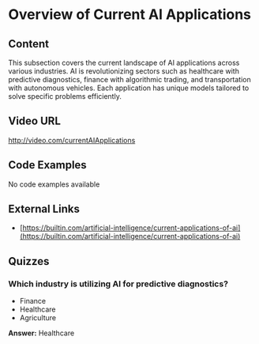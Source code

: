# Overview of Current AI Applications

## Content

This subsection covers the current landscape of AI applications across various industries. AI is revolutionizing sectors such as healthcare with predictive diagnostics, finance with algorithmic trading, and transportation with autonomous vehicles. Each application has unique models tailored to solve specific problems efficiently.

## Video URL

http://video.com/currentAIApplications

## Code Examples

No code examples available

## External Links

- [https://builtin.com/artificial-intelligence/current-applications-of-ai](https://builtin.com/artificial-intelligence/current-applications-of-ai)

## Quizzes

### Which industry is utilizing AI for predictive diagnostics?

- Finance
- Healthcare
- Agriculture

**Answer:** Healthcare